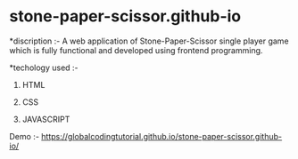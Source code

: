 ﻿# stone-paper-scissor.github-io

*discription :- A web application of Stone-Paper-Scissor single player game which is fully functional and developed using frontend programming.


 *techology used :-

  1. HTML

  2. CSS

  3. JAVASCRIPT

Demo :- https://globalcodingtutorial.github.io/stone-paper-scissor.github-io/
